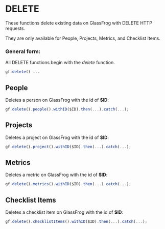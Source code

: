 # DELETE

These functions delete existing data on GlassFrog with DELETE HTTP requests.

They are only available for People, Projects, Metrics, and Checklist Items.

### General form:

All DELETE functions begin with the *delete* function.

```javascript
gf.delete() ...
```

## People

Deletes a person on GlassFrog with the id of **$ID**:

```javascript
gf.delete().people().withID($ID).then(...).catch(...);
```

## Projects

Deletes a project on GlassFrog with the id of **$ID**:

```javascript
gf.delete().project().withID($ID).then(...).catch(...);
```

## Metrics

Deletes a metric on GlassFrog with the id of **$ID**:

```javascript
gf.delete().metrics().withID($ID).then(...).catch(...);
```

## Checklist Items

Deletes a checklist item on GlassFrog with the id of **$ID**:

```javascript
gf.delete().checklistItems().withID($ID).then(...).catch(...);
```
